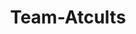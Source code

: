 ---
title: "Team-Atcults"
bannertitle: "Team"
sub_title: "A Quality Experience Team with 4 years experience"
# page header background image
page_header_bg: "images/team/team-header.jpg"
# meta description
metadescription: "Performance and Load Testing, Penetration Testing, Deployment Architecture Review, Static Code Analysis"
# save as draft
draft: false
---